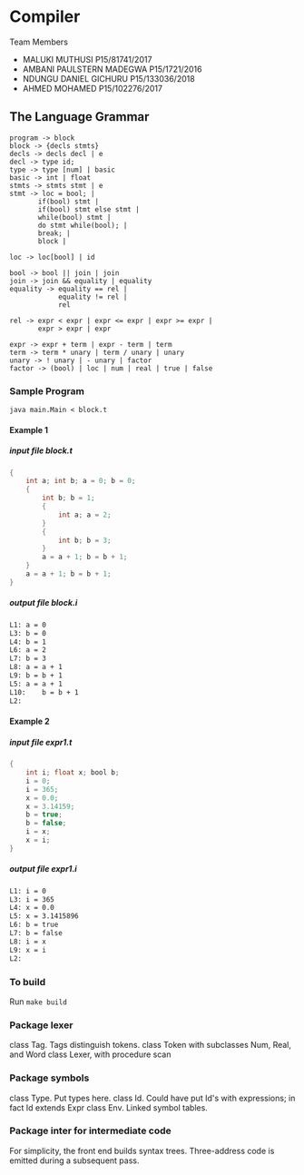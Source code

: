 # Compiler

Team Members

- MALUKI MUTHUSI P15/81741/2017
- AMBANI PAULSTERN MADEGWA P15/1721/2016
- NDUNGU DANIEL GICHURU P15/133036/2018
- AHMED MOHAMED P15/102276/2017

## The Language Grammar

```bnf
program -> block
block -> {decls stmts}
decls -> decls decl | e
decl -> type id;
type -> type [num] | basic
basic -> int | float
stmts -> stmts stmt | e
stmt -> loc = bool; |
       if(bool) stmt |
       if(bool) stmt else stmt |
       while(bool) stmt |
       do stmt while(bool); |
       break; |
       block |

loc -> loc[bool] | id

bool -> bool || join | join
join -> join && equality | equality
equality -> equality == rel |
            equality != rel |
            rel

rel -> expr < expr | expr <= expr | expr >= expr |
       expr > expr | expr

expr -> expr + term | expr - term | term
term -> term * unary | term / unary | unary
unary -> ! unary | - unary | factor
factor -> (bool) | loc | num | real | true | false
```

### Sample Program

`java main.Main < block.t`

#### Example 1

##### input file block.t

```java
{
	int a; int b; a = 0; b = 0;
	{
		int b; b = 1;
		{
			int a; a = 2;
		}
		{
			int b; b = 3;
		}
		a = a + 1; b = b + 1;
	}
	a = a + 1; b = b + 1;
}

```

##### output file block.i

```txt
L1:	a = 0
L3:	b = 0
L4:	b = 1
L6:	a = 2
L7:	b = 3
L8:	a = a + 1
L9:	b = b + 1
L5:	a = a + 1
L10:	b = b + 1
L2:

```

#### Example 2

##### input file expr1.t

```java
{
	int i; float x; bool b;
	i = 0;
	i = 365;
	x = 0.0;
	x = 3.14159;
	b = true;
	b = false;
	i = x;
	x = i;
}
```

##### output file expr1.i

```txt
L1:	i = 0
L3:	i = 365
L4:	x = 0.0
L5:	x = 3.1415896
L6:	b = true
L7:	b = false
L8:	i = x
L9:	x = i
L2:
```

### To build

Run `make build`

### Package lexer

class Tag. Tags distinguish tokens.
class Token with subclasses Num, Real, and Word
class Lexer, with procedure scan

### Package symbols

class Type. Put types here.
class Id. Could have put Id's with expressions; in fact Id extends Expr
class Env. Linked symbol tables.

### Package inter for intermediate code

For simplicity, the front end builds syntax trees. Three-address code is
emitted during a subsequent pass.
